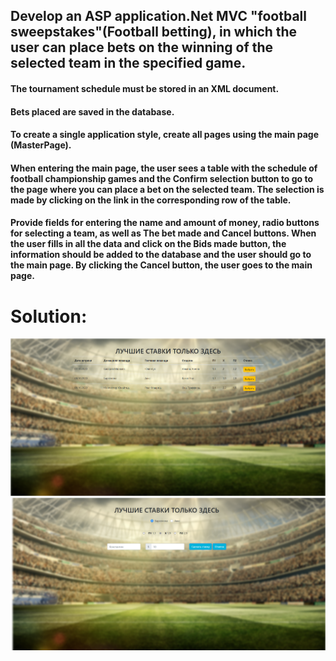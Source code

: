 ## Develop an ASP application.Net MVC "football sweepstakes"(Football betting), in which the user can place bets on the winning of the selected team in the specified game.
#### The tournament schedule must be stored in an XML document.
#### Bets placed are saved in the database. 
#### To create a single application style, create all pages using the main page (MasterPage).
#### When entering the main page, the user sees a table with the schedule of football championship games and the Confirm selection button to go to the page where you can place a bet on the selected team. The selection is made by clicking on the link in the corresponding row of the table.
#### Provide fields for entering the name and amount of money, radio buttons for selecting a team, as well as The bet made and Cancel buttons. When the user fills in all the data and click on the Bids made button, the information should be added to the database and the user should go to the main page. By clicking the Cancel button, the user goes to the main page.
# Solution:
![Image alt](ASP_NET_MVC_HW_1_main_page.png)
![Image alt](ASP_NET_MVC_HW_1_second_page.png)
